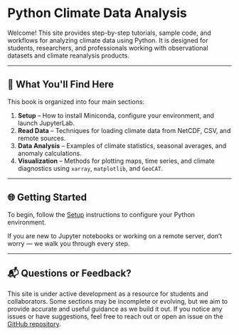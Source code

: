 # Python Climate Data Analysis

Welcome! This site provides step-by-step tutorials, sample code, and workflows for analyzing climate data using Python. It is designed for students, researchers, and professionals working with observational datasets and climate reanalysis products.

---

## 🧭 What You'll Find Here

This book is organized into four main sections:

1. **Setup** – How to install Miniconda, configure your environment, and launch JupyterLab.
2. **Read Data** – Techniques for loading climate data from NetCDF, CSV, and remote sources.
3. **Data Analysis** – Examples of climate statistics, seasonal averages, and anomaly calculations.
4. **Visualization** – Methods for plotting maps, time series, and climate diagnostics using `xarray`, `matplotlib`, and `GeoCAT`.

---

## 🌐 Getting Started

To begin, follow the [Setup](notebooks/setup_intro.md) instructions to configure your Python environment.

If you are new to Jupyter notebooks or working on a remote server, don’t worry — we walk you through every step.

---

## 📬 Questions or Feedback?

This site is under active development as a resource for students and collaborators. Some sections may be incomplete or evolving, but we aim to provide accurate and useful guidance as we build it out. If you notice any issues or have suggestions, feel free to reach out or open an issue on the [GitHub repository](https://github.com/chika44/pyclm101).



